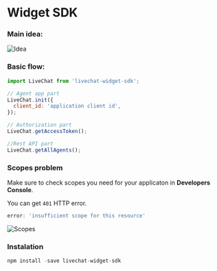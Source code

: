 ﻿# Widget SDK

### Main idea:

![Idea](https://raw.githubusercontent.com/livechat/sample-apps/master/widget-sdk/widget-sdk-idea.png)

### Basic flow:

```js
import LiveChat from 'livechat-widget-sdk';

// Agent app part
LiveChat.init({  
  client_id: 'application client id',  
});

// Authorization part
LiveChat.getAccessToken();

//Rest API part
LiveChat.getAllAgents();

```

### Scopes problem

Make sure to check scopes you need for your applicaton in **Developers Console**.

You can get `401` HTTP error.

```js
error: 'insufficient scope for this resource'
```

![Scopes](https://raw.githubusercontent.com/livechat/sample-apps/master/widget-sdk/scopes.png)

### Instalation

```js
npm install -save livechat-widget-sdk
```
